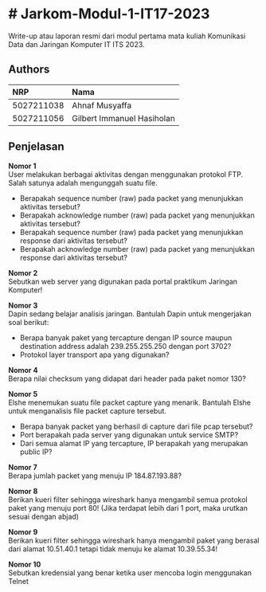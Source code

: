# # Jarkom-Modul-1-IT17-2023

Write-up atau laporan resmi dari modul pertama mata kuliah Komunikasi Data dan Jaringan Komputer IT ITS 2023.


## Authors

| NRP        | Nama                       |
| :--------  | :------------------------  |
| 5027211038 | Ahnaf Musyaffa             |
| 5027211056 | Gilbert Immanuel Hasiholan |

## Penjelasan

**Nomor 1**\
User melakukan berbagai aktivitas dengan menggunakan protokol FTP. Salah satunya adalah mengunggah suatu file.
* Berapakah sequence number (raw) pada packet yang menunjukkan aktivitas tersebut? 
* Berapakah acknowledge number (raw) pada packet yang menunjukkan aktivitas tersebut? 
* Berapakah sequence number (raw) pada packet yang menunjukkan response dari aktivitas tersebut?
* Berapakah acknowledge number (raw) pada packet yang menunjukkan response dari aktivitas tersebut?

**Nomor 2**\
Sebutkan web server yang digunakan pada portal praktikum Jaringan Komputer!

**Nomor 3**\
Dapin sedang belajar analisis jaringan. Bantulah Dapin untuk mengerjakan soal berikut:
* Berapa banyak paket yang tercapture dengan IP source maupun destination address adalah 239.255.255.250 dengan port 3702?
* Protokol layer transport apa yang digunakan?

**Nomor 4**\
Berapa nilai checksum yang didapat dari header pada paket nomor 130?

**Nomor 5**\
Elshe menemukan suatu file packet capture yang menarik. Bantulah Elshe untuk menganalisis file packet capture tersebut.
* Berapa banyak packet yang berhasil di capture dari file pcap tersebut?
* Port berapakah pada server yang digunakan untuk service SMTP?
* Dari semua alamat IP yang tercapture, IP berapakah yang merupakan public IP?

**Nomor 7**\
Berapa jumlah packet yang menuju IP 184.87.193.88?

**Nomor 8**\
Berikan kueri filter sehingga wireshark hanya mengambil semua protokol paket yang menuju port 80! (Jika terdapat lebih dari 1 port, maka urutkan sesuai dengan abjad)

**Nomor 9**\
Berikan kueri filter sehingga wireshark hanya mengambil paket yang berasal dari alamat 10.51.40.1 tetapi tidak menuju ke alamat 10.39.55.34!

**Nomor 10**\
Sebutkan kredensial yang benar ketika user mencoba login menggunakan Telnet
